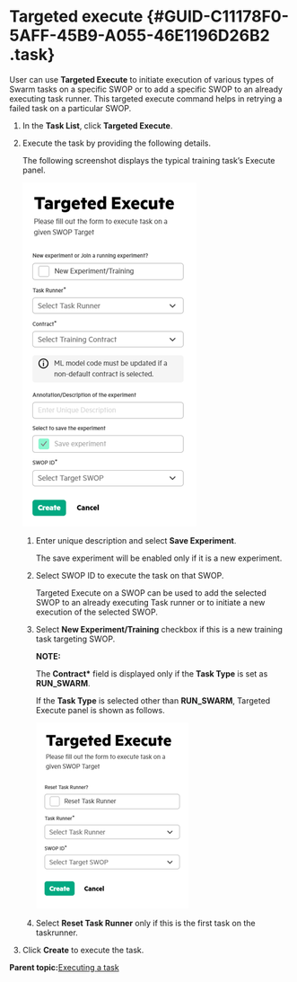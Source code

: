# Targeted execute {#GUID-C11178F0-5AFF-45B9-A055-46E1196D26B2 .task}

User can use **Targeted Execute** to initiate execution of various types of Swarm tasks on a specific SWOP or to add a specific SWOP to an already executing task runner. This targeted execute command helps in retrying a failed task on a particular SWOP.

1.  In the **Task List**, click **Targeted Execute**.

2.  Execute the task by providing the following details.

    The following screenshot displays the typical training task’s Execute panel.

    ![Targetted Task](GUID-C3D39086-B667-40C5-864C-416623D496A4-high.png)

    1.  Enter unique description and select **Save Experiment**.

        The save experiment will be enabled only if it is a new experiment.

    2.  Select SWOP ID to execute the task on that SWOP.

        Targeted Execute on a SWOP can be used to add the selected SWOP to an already executing Task runner or to initiate a new execution of the selected SWOP.

    3.  Select **New Experiment/Training** checkbox if this is a new training task targeting SWOP.

        **NOTE:**

        The **Contract\*** field is displayed only if the **Task Type** is set as **RUN\_SWARM**.

        If the **Task Type** is selected other than **RUN\_SWARM**, Targeted Execute panel is shown as follows.

        ![Targeted Execute](GUID-5D229064-BA48-41A1-AA6B-26EBA76F5683-high.png)

    4.  Select **Reset Task Runner** only if this is the first task on the taskrunner.

3.  Click **Create** to execute the task.


**Parent topic:**[Executing a task](GUID-5F64446D-CE0E-4465-A33D-F307BF266DAD.md)

